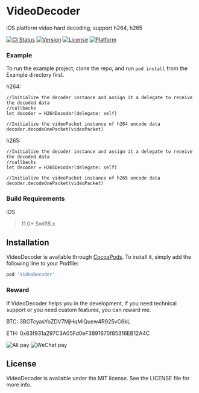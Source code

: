 # VideoDecoder

iOS platform video hard decoding, support h264, h265

[![CI Status](https://img.shields.io/travis/songbihai/VideoDecoder.svg?style=flat)](https://travis-ci.org/songbihai/VideoDecoder)
[![Version](https://img.shields.io/cocoapods/v/VideoDecoder.svg?style=flat)](https://cocoapods.org/pods/VideoDecoder)
[![License](https://img.shields.io/cocoapods/l/VideoDecoder.svg?style=flat)](https://cocoapods.org/pods/VideoDecoder)
[![Platform](https://img.shields.io/cocoapods/p/VideoDecoder.svg?style=flat)](https://cocoapods.org/pods/VideoDecoder)

### Example

To run the example project, clone the repo, and run `pod install` from the Example directory first.

h264:
```
//Initialize the decoder instance and assign it a delegate to receive the decoded data  
//callbacks
let decoder = H264Decoder(delegate: self)

//Initialize the videoPacket instance of h264 encode data
decoder.decodeOnePacket(videoPacket)

```

h265:
```
//Initialize the decoder instance and assign it a delegate to receive the decoded data  
//callbacks
let decoder = H265Decoder(delegate: self)

//Initialize the videoPacket instance of h265 encode data
decoder.decodeOnePacket(videoPacket)

```


### Build Requirements

iOS

  >11.0+
  >Swift5.x

## Installation

VideoDecoder is available through [CocoaPods](https://cocoapods.org). To install
it, simply add the following line to your Podfile:

```ruby
pod 'VideoDecoder'
```

### Reward

If VideoDecoder helps you in the development, if you need technical support or you need custom features, you can reward me.

BTC: 
3BGTcyasYoZDV7MjHqMiQuew4R925vC6kL

ETH:
0x83f931a297C3A05Fd0eF3891670f85316EB12A4C

![Ali pay](https://i.loli.net/2021/09/15/8LBUwhdRvcQNxMa.jpg)
![WeChat pay](https://i.loli.net/2021/09/15/GAazm5lS7HN1fYZ.jpg)

## License

VideoDecoder is available under the MIT license. See the LICENSE file for more info.
